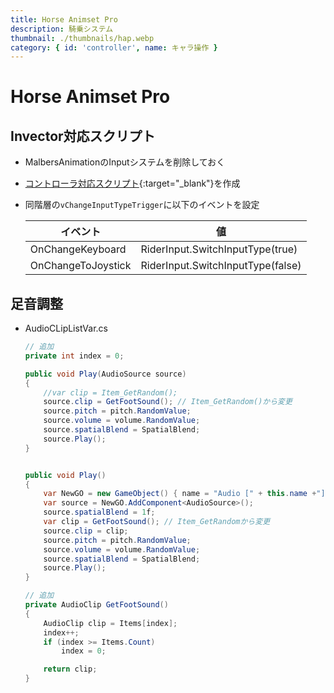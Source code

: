 ```yaml
---
title: Horse Animset Pro
description: 騎乗システム
thumbnail: ./thumbnails/hap.webp
category: { id: 'controller', name: キャラ操作 }
---
```


# Horse Animset Pro

## Invector対応スクリプト

- MalbersAnimationのInputシステムを削除しておく
- [コントローラ対応スクリプト](https://github.com/Iroha71/unity-docs/blob/develop/assets/origin-scripts/RiderInput.cs){:target="_blank"}を作成
- 同階層の`vChangeInputTypeTrigger`に以下のイベントを設定

    |イベント|値|
    |---|---|
    |OnChangeKeyboard|RiderInput.SwitchInputType(true)|
    |OnChangeToJoystick|RiderInput.SwitchInputType(false)|

## 足音調整

- AudioCLipListVar.cs

    ``` csharp
    // 追加
    private int index = 0;

    public void Play(AudioSource source)
    {
        //var clip = Item_GetRandom();
        source.clip = GetFootSound(); // Item_GetRandom()から変更
        source.pitch = pitch.RandomValue;
        source.volume = volume.RandomValue;
        source.spatialBlend = SpatialBlend;
        source.Play();
    }


    public void Play()
    {
        var NewGO = new GameObject() { name = "Audio [" + this.name +"]"};
        var source = NewGO.AddComponent<AudioSource>();
        source.spatialBlend = 1f;
        var clip = GetFootSound(); // Item_GetRandomから変更
        source.clip = clip;
        source.pitch = pitch.RandomValue;
        source.volume = volume.RandomValue;
        source.spatialBlend = SpatialBlend;
        source.Play();
    }

    // 追加
    private AudioClip GetFootSound()
    {
        AudioClip clip = Items[index];
        index++;
        if (index >= Items.Count)
            index = 0;

        return clip;
    }
    ```
